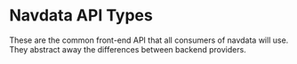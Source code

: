 # Navdata API Types

These are the common front-end API that all consumers of navdata will use. They abstract away the differences between backend providers.
